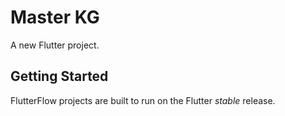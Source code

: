# Master KG

A new Flutter project.

## Getting Started

FlutterFlow projects are built to run on the Flutter _stable_ release.
